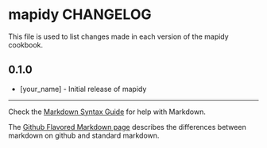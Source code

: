 mapidy CHANGELOG
================

This file is used to list changes made in each version of the mapidy cookbook.

0.1.0
-----
- [your_name] - Initial release of mapidy

- - -
Check the [Markdown Syntax Guide](http://daringfireball.net/projects/markdown/syntax) for help with Markdown.

The [Github Flavored Markdown page](http://github.github.com/github-flavored-markdown/) describes the differences between markdown on github and standard markdown.
